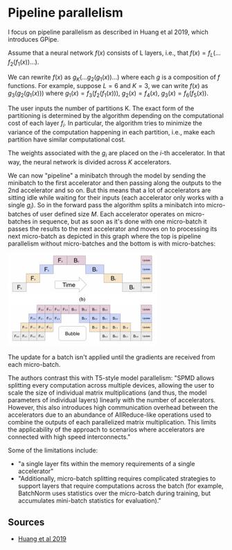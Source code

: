 # Pipeline parallelism

I focus on pipeline parallelism as described in Huang et al 2019, which introduces GPipe.

Assume that a neural network $f(x)$ consists of L layers, i.e., that $f(x) = f_L(\dots f_2(f_1(x)) \dots)$.

We can rewrite $f(x)$ as $g_K(\dots g_2(g_1(x)) \dots)$ where each $g$ is a composition of $f$ functions. For example, suppose $L = 6$ and $K = 3$, we can write $f(x)$ as $g_3(g_2(g_1(x)))$ where $g_1(x) = f_3(f_2(f_1(x)))$, $g_2(x) = f_4(x)$, $g_3(x) = f_6(f_5(x))$.

The user inputs the number of partitions K. The exact form of the partitioning is determined by the algorithm depending on the computational cost of each layer $f_i$. In particular, the algorithm tries to minimize the variance of the computation happening in each partition, i.e., make each partition have similar computational cost.

The weights associated with the $g_i$ are placed on the $i$-th accelerator. In that way, the neural network is divided across $K$ accelerators.

We can now "pipeline" a minibatch through the model by sending the minibatch to the first accelerator and then passing along the outputs to the 2nd accelerator and so on. But this means that a lot of accelerators are sitting idle while waiting for their inputs (each accelerator only works with a single $g_i$). So in the forward pass the algorithm splits a minibatch into micro-batches of user defined size $M$. Each accelerator operates on micro-batches in sequence, but as soon as it's done with one micro-batch it passes the results to the next accelerator and moves on to processing its next micro-batch as depicted in this graph where the top is pipeline parallelism without micro-batches and the bottom is with micro-batches:

![GPipeFigure2](/img/GPipeFigure2.png)

The update for a batch isn't applied until the gradients are received from each micro-batch.

The authors contrast this with T5-style model parallelism: "SPMD allows splitting every computation across multiple devices, allowing the user to scale the size of individual matrix multiplications (and thus, the model parameters of individual layers) linearly with the number of accelerators. However, this also introduces high communication overhead between the accelerators due to an abundance of AllReduce-like operations used to combine the outputs of each parallelized matrix multiplication. This limits the applicability of the approach to scenarios where accelerators are connected with high speed interconnects."

Some of the limitations include: 

* "a single layer fits within the memory requirements of a single accelerator"
* "Additionally, micro-batch splitting requires complicated strategies to support layers that require computations across the batch (for example, BatchNorm uses statistics over the micro-batch during training, but accumulates mini-batch statistics for evaluation)."

## Sources

* [Huang et al 2019](https://arxiv.org/pdf/1811.06965.pdf)